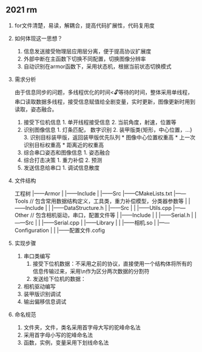 ## 2021 rm

1. for文件清楚，易读，解耦合，提高代码扩展性，代码复用度

2. 如何体现这一思想？

    1. 信息发送接受物理层应用层分离，便于提高协议扩展度
    2. 外部中断在主函数下切换不同配置，切换图像分辨率
    3. 自动识别在armor函数下，采用状态机，根据当前状态切换模式

3. 需求分析

    由于信息同步的问题，多线程优化的时间<🔓等待的时间，整体采用单线程，串口读取数据多线程，接受信息赋值给全剧变量，实时更新，图像更新时用到读取，姿态融合。

     1. 接受下位机信息
         	1. 单开线程接受信息
              	2. 当前角度，射速，位置等
     2. 识别图像信息
         	1. 灯条匹配， 数字识别
              	2. 装甲版类{矩形，中心位置，...}
              	3. 识别目标装甲版，返回装甲版优先队列
             * 图像中心位置权重高
             * 上一次识别目标权重高
             * 距离近的权重高
     3. 综合串口姿态和图像信息
         	1. 姿态融合
     4. 综合打击决策
         	1. 重力补偿
              	2. 预测
     5. 发送信息给串口
         	1. 调试信息散度

4. 文件结构

    工程树
    |——Armor
    |		|——Include
    |		|——Src
    |——CMakeLists.txt
    |——Tools // 包含常用数据结构定义，工具类，重力补偿模型，分类器参数等
    |		|——Include
    |       |       |——DataStructure.h
    |		|——Src
    |       |       |——Utils.cpp
    |——Other // 包含相机驱动，串口，配置文件等
    |		|——Include
    |       |       |——Serial.h
    |		|——Src
    |       |       |——Serial.cpp
    |		|——Library
    |		|		|——相机.so
    |		|——Configuration
    |		|		|——配置文件.cofig



5. 实现步骤

    1. 串口类编写
        1. 接受下位机数据：不采用之前的协议，直接使用一个结构体将所有的信息传输过来，采用\n作为区分两次数据的分割符
        2. 发送给下位机的数据：
    2. 相机驱动编写
    3. 装甲版识别调试
    4. 输出偏移信息调试

6. 命名规范
    1. 文件夹，文件，类名采用首字母大写的驼峰命名法
    2. 采用首字母小写的驼峰命名法
    3. 函数，实例，变量采用下划线命名法